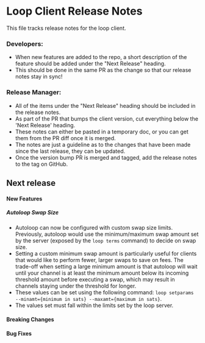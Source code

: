 # Loop Client Release Notes
This file tracks release notes for the loop client. 

### Developers: 
* When new features are added to the repo, a short description of the feature should be added under the "Next Release" heading.
* This should be done in the same PR as the change so that our release notes stay in sync!

### Release Manager: 
* All of the items under the "Next Release" heading should be included in the release notes.
* As part of the PR that bumps the client version, cut everything below the 'Next Release' heading. 
* These notes can either be pasted in a temporary doc, or you can get them from the PR diff once it is merged. 
* The notes are just a guideline as to the changes that have been made since the last release, they can be updated.
* Once the version bump PR is merged and tagged, add the release notes to the tag on GitHub.

## Next release

#### New Features

##### Autoloop Swap Size
* Autoloop can now be configured with custom swap size limits. Previously,
autoloop would use the minimum/maximum swap amount set by the server (exposed 
by the `loop terms` command) to decide on swap size. 
* Setting a custom minimum swap amount is particularly useful for clients that 
would like to perform fewer, larger swaps to save on fees. The trade-off when 
setting a large minimum amount is that autoloop will wait until your channel is 
at least the minimum amount below its incoming threshold amount before executing
a swap, which may result in channels staying under the threshold for longer. 
* These values can be set using the following command: `loop setparams --minamt={minimum in sats} --maxamt={maximum in sats}`.
* The values set must fall within the limits set by the loop server. 

#### Breaking Changes

#### Bug Fixes
